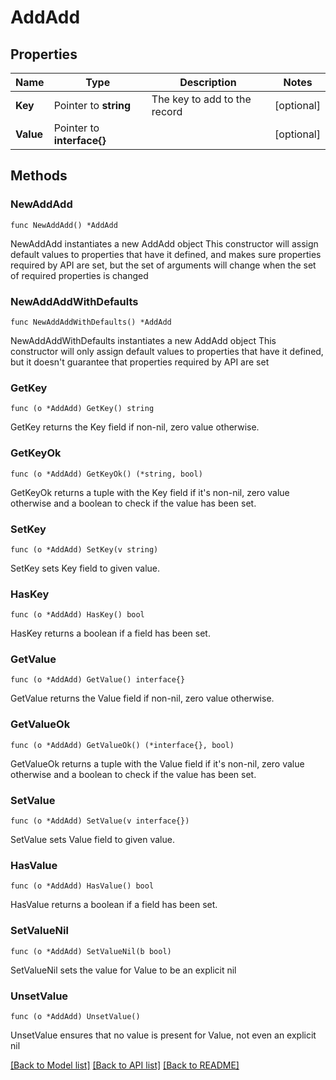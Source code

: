 # AddAdd

## Properties

Name | Type | Description | Notes
------------ | ------------- | ------------- | -------------
**Key** | Pointer to **string** | The key to add to the record | [optional] 
**Value** | Pointer to **interface{}** |  | [optional] 

## Methods

### NewAddAdd

`func NewAddAdd() *AddAdd`

NewAddAdd instantiates a new AddAdd object
This constructor will assign default values to properties that have it defined,
and makes sure properties required by API are set, but the set of arguments
will change when the set of required properties is changed

### NewAddAddWithDefaults

`func NewAddAddWithDefaults() *AddAdd`

NewAddAddWithDefaults instantiates a new AddAdd object
This constructor will only assign default values to properties that have it defined,
but it doesn't guarantee that properties required by API are set

### GetKey

`func (o *AddAdd) GetKey() string`

GetKey returns the Key field if non-nil, zero value otherwise.

### GetKeyOk

`func (o *AddAdd) GetKeyOk() (*string, bool)`

GetKeyOk returns a tuple with the Key field if it's non-nil, zero value otherwise
and a boolean to check if the value has been set.

### SetKey

`func (o *AddAdd) SetKey(v string)`

SetKey sets Key field to given value.

### HasKey

`func (o *AddAdd) HasKey() bool`

HasKey returns a boolean if a field has been set.

### GetValue

`func (o *AddAdd) GetValue() interface{}`

GetValue returns the Value field if non-nil, zero value otherwise.

### GetValueOk

`func (o *AddAdd) GetValueOk() (*interface{}, bool)`

GetValueOk returns a tuple with the Value field if it's non-nil, zero value otherwise
and a boolean to check if the value has been set.

### SetValue

`func (o *AddAdd) SetValue(v interface{})`

SetValue sets Value field to given value.

### HasValue

`func (o *AddAdd) HasValue() bool`

HasValue returns a boolean if a field has been set.

### SetValueNil

`func (o *AddAdd) SetValueNil(b bool)`

 SetValueNil sets the value for Value to be an explicit nil

### UnsetValue
`func (o *AddAdd) UnsetValue()`

UnsetValue ensures that no value is present for Value, not even an explicit nil

[[Back to Model list]](../README.md#documentation-for-models) [[Back to API list]](../README.md#documentation-for-api-endpoints) [[Back to README]](../README.md)


